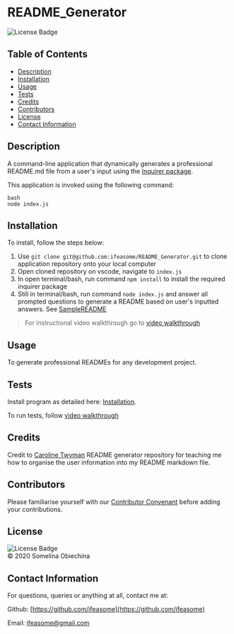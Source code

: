 
  
  # README_Generator
  ![License Badge](https://img.shields.io/badge/license-MIT-blue.svg) </br>
  

  ## Table of Contents 
  * [Description](#Descritpion)
  * [Installation](#Installation)
  * [Usage](#Usage)
  * [Tests](#Tests)
  * [Credits](#Credits)
  * [Contributors](#Contributors)
  * [License](#License)
  * [Contact Information](#ContactInfo)


  ## Description
   A command-line application that dynamically generates a professional README.md file from a user's input using the [Inquirer package](https://www.npmjs.com/package/inquirer). 

   This application is invoked using the following command: 

   ```
   bash
   node index.js
   ```


  ## Installation 

  To install, follow the steps below: 

  1. Use `git clone git@github.com:ifeasome/README_Generator.git` to clone application repository onto your local computer 
  2. Open cloned repository on vscode, navigate to `index.js`
  3. In open terminal/bash, run command `npm install` to install the required inquirer package 
  4. Still in terminal/bash, run command `node index.js` and answer all prompted questions to generate a README based on user's inputted answers. See [SampleREADME](./SampleREADME.md)
  

  > For instructional video walkthrough go to [video walkthrough](https://www.youtube.com/watch?v=d2mPQscvexw)


  ## Usage 
  To generate professional READMEs for any development project. 


  ## Tests 
  Install program as detailed here: [Installation](#Installation). 

  To run tests, follow [video walkthrough](https://www.youtube.com/watch?v=d2mPQscvexw)

  ## Credits 
  Credit to [Caroline Twyman](https://github.com/carolinetwyman) README generator repository for teaching me how to organise the user information into my README markdown file. 


  ## Contributors 
   Please familiarise yourself with our [Contributor Convenant](./code_of_conduct.md) before adding your contributions. 
  
  


  ## License
  
  ![License Badge](https://img.shields.io/badge/license-MIT-blue.svg) 
  </br>
  © 2020 Somelina Obiechina
  

  ## Contact Information 
  For questions, queries or anything at all, contact me at: 

  Github: [https://github.com/ifeasome](https://github.com/ifeasome) 

  Email: [ifeasome@gmail.com](ifeasome@gmail.com)

